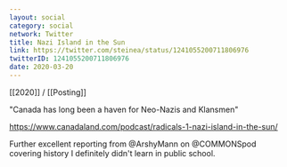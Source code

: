 ```yaml
---
layout: social
category: social
network: Twitter
title: Nazi Island in the Sun
link: https://twitter.com/steinea/status/1241055200711806976
twitterID: 1241055200711806976
date: 2020-03-20
---
```


[[2020]] / [[Posting]]

"Canada has long been a haven for Neo-Nazis and Klansmen"

<https://www.canadaland.com/podcast/radicals-1-nazi-island-in-the-sun/>

Further excellent reporting from @ArshyMann on @COMMONSpod covering history I definitely didn't learn in public school.
